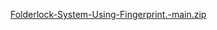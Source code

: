 [Folderlock-System-Using-Fingerprint.-main.zip](https://github.com/user-attachments/files/18776881/Folderlock-System-Using-Fingerprint.-main.zip)

